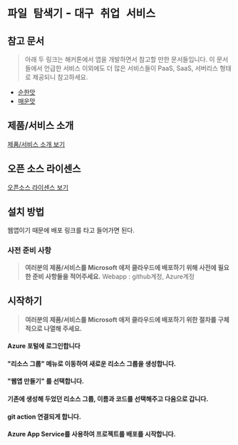 # `파일 탐색기` - `대구 취업 서비스`

## 참고 문서

> 아래 두 링크는 해커톤에서 앱을 개발하면서 참고할 만한 문서들입니다. 이 문서들에서 언급한 서비스 이외에도 더 많은 서비스들이 PaaS, SaaS, 서버리스 형태로 제공되니 참고하세요.

- [순한맛](./REFERENCES_BASIC.md)
- [매운맛](./REFERENCES_ADVANCED.md)

## 제품/서비스 소개

<!-- 아래 링크는 지우지 마세요 -->
[제품/서비스 소개 보기](TOPIC.md)
<!-- 위 링크는 지우지 마세요 -->

## 오픈 소스 라이센스

<!-- 아래 링크는 지우지 마세요 -->
[오픈소스 라이센스 보기](./LICENSE)
<!-- 위 링크는 지우지 마세요 -->

## 설치 방법

웹앱이기 때문에 배포 링크를 타고 들어가면 된다.

### 사전 준비 사항

> **여러분의 제품/서비스를 Microsoft 애저 클라우드에 배포하기 위해 사전에 필요한 준비 사항들을 적어주세요.**
Webapp : github계정, Azure계정

## 시작하기

> **여러분의 제품/서비스를 Microsoft 애저 클라우드에 배포하기 위한 절차를 구체적으로 나열해 주세요.**

#### Azure 포털에 로그인합니다
#### "리소스 그룹" 메뉴로 이동하여 새로운 리소스 그룹을 생성합니다.
#### "웹앱 만들기" 를 선택합니다.
#### 기존에 생성해 두었던 리소스 그룹, 이름과 코드를 선택해주고 다음으로 갑니다.
#### git action 연결되게 합니다.
#### Azure App Service를 사용하여 프로젝트를 배포를 시작합니다.
